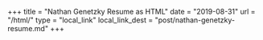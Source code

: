 +++
title = "Nathan Genetzky Resume as HTML"
date = "2019-08-31"
url = "/html/"
type = "local_link"
local_link_dest = "post/nathan-genetzky-resume.md"
+++

